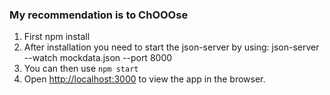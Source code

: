 
### My recommendation is to ChOOOse

1) First npm install
2) After installation you need to start the json-server by using:
json-server --watch mockdata.json --port 8000
3) You can then use `npm start`
4) Open [http://localhost:3000](http://localhost:3000) to view the app in the browser.